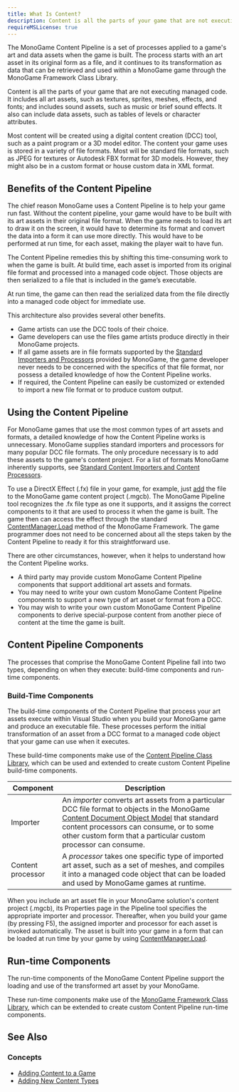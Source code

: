 ```yaml
---
title: What Is Content?
description: Content is all the parts of your game that are not executing managed code. It includes all art assets, such as textures, sprites, meshes, effects, and fonts; and includes sound assets, such as music or brief sound effects. It also can include data assets, such as tables of levels or character attributes.
requireMSLicense: true
---
```


The MonoGame Content Pipeline is a set of processes applied to a game's art and data assets when the game is built. The process starts with an art asset in its original form as a file, and it continues to its transformation as data that can be retrieved and used within a MonoGame game through the MonoGame Framework Class Library.

Content is all the parts of your game that are not executing managed code. It includes all art assets, such as textures, sprites, meshes, effects, and fonts; and includes sound assets, such as music or brief sound effects. It also can include data assets, such as tables of levels or character attributes.

Most content will be created using a digital content creation (DCC) tool, such as a paint program or a 3D model editor. The content your game uses is stored in a variety of file formats. Most will be standard file formats, such as JPEG for textures or Autodesk FBX format for 3D models. However, they might also be in a custom format or house custom data in XML format.

## Benefits of the Content Pipeline

The chief reason MonoGame uses a Content Pipeline is to help your game run fast. Without the content pipeline, your game would have to be built with its art assets in their original file format. When the game needs to load its art to draw it on the screen, it would have to determine its format and convert the data into a form it can use more directly. This would have to be performed at run time, for each asset, making the player wait to have fun.

The Content Pipeline remedies this by shifting this time-consuming work to when the game is built. At build time, each asset is imported from its original file format and processed into a managed code object. Those objects are then serialized to a file that is included in the game’s executable.

At run time, the game can then read the serialized data from the file directly into a managed code object for immediate use.

This architecture also provides several other benefits.

- Game artists can use the DCC tools of their choice.
- Game developers can use the files game artists produce directly in their MonoGame projects.
- If all game assets are in file formats supported by the [Standard Importers and Processors](CP_StdImpsProcs.md) provided by MonoGame, the game developer never needs to be concerned with the specifics of that file format, nor possess a detailed knowledge of how the Content Pipeline works.
- If required, the Content Pipeline can easily be customized or extended to import a new file format or to produce custom output.

## Using the Content Pipeline

For MonoGame games that use the most common types of art assets and formats, a detailed knowledge of how the Content Pipeline works is unnecessary. MonoGame supplies standard importers and processors for many popular DCC file formats. The only procedure necessary is to add these assets to the game's content project. For a list of formats MonoGame inherently supports, see [Standard Content Importers and Content Processors](CP_StdImpsProcs.md).

To use a DirectX Effect (.fx) file in your game, for example, just [add](../../howto/content_pipeline/HowTo_GameContent_Add.md) the file to the MonoGame game content project (.mgcb). The MonoGame Pipeline tool recognizes the .fx file type as one it supports, and it assigns the correct components to it that are used to process it when the game is built. The game then can access the effect through the standard [ContentManager.Load](xref:Microsoft.Xna.Framework.Content.ContentManager) method of the MonoGame Framework. The game programmer does not need to be concerned about all the steps taken by the Content Pipeline to ready it for this straightforward use.

There are other circumstances, however, when it helps to understand how the Content Pipeline works.

- A third party may provide custom MonoGame Content Pipeline components that support additional art assets and formats.
- You may need to write your own custom MonoGame Content Pipeline components to support a new type of art asset or format from a DCC.
- You may wish to write your own custom MonoGame Content Pipeline components to derive special-purpose content from another piece of content at the time the game is built.

## Content Pipeline Components

The processes that comprise the MonoGame Content Pipeline fall into two types, depending on when they execute: build-time components and run-time components.

### Build-Time Components

The build-time components of the Content Pipeline that process your art assets execute within Visual Studio when you build your MonoGame game and produce an executable file. These processes perform the initial transformation of an asset from a DCC format to a managed code object that your game can use when it executes.

These build-time components make use of the [Content Pipeline Class Library](CP_Class_Library.md), which can be used and extended to create custom Content Pipeline build-time components.

|Component|Description|
|-|-|
|Importer|An _importer_ converts art assets from a particular DCC file format to objects in the MonoGame [Content Document Object Model](CP_DOM.md) that standard content processors can consume, or to some other custom form that a particular custom processor can consume.|
|Content processor|A _processor_ takes one specific type of imported art asset, such as a set of meshes, and compiles it into a managed code object that can be loaded and used by MonoGame games at runtime.|

When you include an art asset file in your MonoGame solution's content project (.mgcb), its Properties page in the Pipeline tool specifies the appropriate importer and processor. Thereafter, when you build your game (by pressing F5), the assigned importer and processor for each asset is invoked automatically. The asset is built into your game in a form that can be loaded at run time by your game by using [ContentManager.Load](xref:Microsoft.Xna.Framework.Content.ContentManager).

## Run-time Components

The run-time components of the MonoGame Content Pipeline support the loading and use of the transformed art asset by your MonoGame.

These run-time components make use of the [MonoGame Framework Class Library](../monogame_class_library/index.md), which can be extended to create custom Content Pipeline run-time components.

## See Also

### Concepts

- [Adding Content to a Game](index.md)  
- [Adding New Content Types](CP_Content_Advanced.md)  
